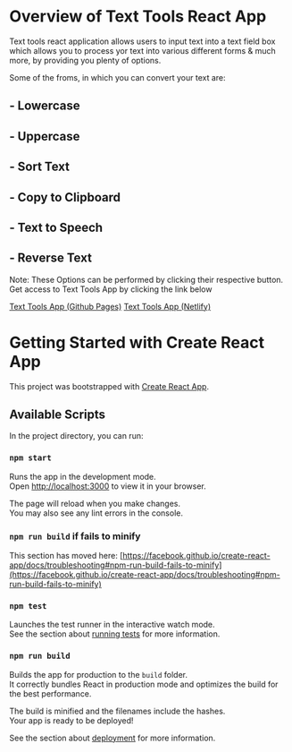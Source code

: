 # Overview of Text Tools React App

Text tools react application allows users to input text into a text field box which allows you to process yor text into various different forms & much more, by providing you plenty of options.

Some of the froms, in which you can convert your text are:

## - Lowercase
## - Uppercase
## - Sort Text
## - Copy to Clipboard
## - Text to Speech
## - Reverse Text

Note: These Options can be performed by clicking their respective button.
Get access to Text Tools App by clicking the link below

[Text Tools App (Github Pages)](https://mubassim-khan.github.io/TextTools-React-JS/)
[Text Tools App (Netlify)](https://mtexttools.netlify.app/)
#

# Getting Started with Create React App

This project was bootstrapped with [Create React App](https://github.com/facebook/create-react-app).

## Available Scripts

In the project directory, you can run:

### `npm start`

Runs the app in the development mode.\
Open [http://localhost:3000](http://localhost:3000) to view it in your browser.

The page will reload when you make changes.\
You may also see any lint errors in the console.


### `npm run build` if fails to minify

This section has moved here: [https://facebook.github.io/create-react-app/docs/troubleshooting#npm-run-build-fails-to-minify](https://facebook.github.io/create-react-app/docs/troubleshooting#npm-run-build-fails-to-minify)


### `npm test`

Launches the test runner in the interactive watch mode.\
See the section about [running tests](https://facebook.github.io/create-react-app/docs/running-tests) for more information.

### `npm run build`

Builds the app for production to the `build` folder.\
It correctly bundles React in production mode and optimizes the build for the best performance.

The build is minified and the filenames include the hashes.\
Your app is ready to be deployed!

See the section about [deployment](https://facebook.github.io/create-react-app/docs/deployment) for more information.
